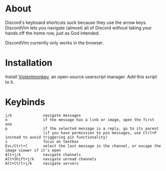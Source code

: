 # About

Discord's keyboard shortcuts suck because they use the arrow keys. DiscordVim lets you navigate (almost) all of Discord without taking your hands off the home row, just as God intended.

DiscordVim currently only works in the browser.

# Installation

Install [Violentmonkey](https://violentmonkey.github.io/), an open-source userscript manager. Add this script to it.

# Keybinds
```
j/k              navigate messages
o                if the message has a link or image, open the first one
p                if the selected message is a reply, go to its parent
                 (if you have permission to pin messages, use Ctrl+P instead to avoid triggering pin functionality)
i                focus on textbox
Esc/Ctrl+[       select the last message in the channel, or escape the image viewer if it's open
Alt+j/k          navigate channels
Alt+Shift+j/k    navigate unread channels
Alt+Ctrl+j/k     navigate servers
```
